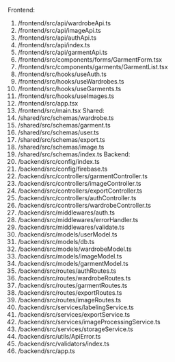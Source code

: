 Frontend:
1. /frontend/src/api/wardrobeApi.ts
2. /frontend/src/api/imageApi.ts
3. /frontend/src/api/authApi.ts
4. /frontend/src/api/index.ts
5. /frontend/src/api/garmentApi.ts
6. /frontend/src/components/forms/GarmentForm.tsx
7. /frontend/src/components/garments/GarmentList.tsx
8. /frontend/src/hooks/useAuth.ts
9. /frontend/src/hooks/useWardrobes.ts
10. /frontend/src/hooks/useGarments.ts
11. /frontend/src/hooks/useImages.ts
12. /frontend/src/app.tsx
13. /frontend/src/main.tsx
Shared:
1. /shared/src/schemas/wardrobe.ts
2. /shared/src/schemas/garment.ts
3. /shared/src/schemas/user.ts
4. /shared/src/schemas/export.ts
5. /shared/src/schemas/image.ts
6. /shared/src/schemas/index.ts
Backend:
1. /backend/src/config/index.ts
2. /backend/src/config/firebase.ts
3. /backend/src/controllers/garmentController.ts
4. /backend/src/controllers/imageController.ts
5. /backend/src/controllers/exportController.ts
6. /backend/src/controllers/authController.ts
7. /backend/src/controllers/wardrobeController.ts
8. /backend/src/middlewares/auth.ts
9. /backend/src/middlewares/errorHandler.ts
10. /backend/src/middlewares/validate.ts
11. /backend/src/models/userModel.ts
12. /backend/src/models/db.ts
13. /backend/src/models/wardrobeModel.ts
14. /backend/src/models/imageModel.ts
15. /backend/src/models/garmentModel.ts
16. /backend/src/routes/authRoutes.ts
17. /backend/src/routes/wardrobeRoutes.ts
18. /backend/src/routes/garmentRoutes.ts
19. /backend/src/routes/exportRoutes.ts
20. /backend/src/routes/imageRoutes.ts
21. /backend/src/services/labelingService.ts
22. /backend/src/services/exportService.ts
23. /backend/src/services/imageProcessingService.ts
24. /backend/src/services/storageService.ts
25. /backend/src/utils/ApiError.ts
26. /backend/src/validators/index.ts
27. /backend/src/app.ts